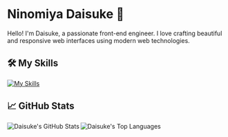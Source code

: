 # Ninomiya Daisuke 🚀

Hello! I'm Daisuke, a passionate front-end engineer. I love crafting beautiful and responsive web interfaces using modern web technologies.

## 🛠 My Skills
[![My Skills](https://skillicons.dev/icons?i=nextjs,react,astro,ts,js,tailwind,sass,html,css,prisma,firebase,supabase,gcp,github&perline=6)]()

## 📈 GitHub Stats

<a href="https://github.com/ninomiyadaisuke">
  <img align="left" src="https://github-readme-stats.vercel.app/api?username=ninomiyadaisuke&count_private=true&show_icons=true&theme=radical" alt="Daisuke's GitHub Stats" />
</a>
<a href="https://github.com/ninomiyadaisuke">
  <img align="left" src="https://github-readme-stats.vercel.app/api/top-langs/?username=ninomiyadaisuke&layout=compact&theme=radical" alt="Daisuke's Top Languages" />
</a>

<br clear="left"/>

<!--
## 📞 Connect with me:
- [LinkedIn](#) - Let's connect professionally!
- [Twitter](#) - I share my thoughts and updates here.
- [Portfolio](#) - Check out my latest projects!

## 🌱 Currently Learning:
- Advanced React Patterns
- Serverless Architectures
- GraphQL

## 💼 Open for Collaborations:
- Front-end Development Projects
- Open Source Contributions

## 📫 Reach out to me:
- Email: [your-email@example.com](mailto:your-email@example.com)

## ⚡ Fun Fact:
- I love photography and often go on nature hikes to capture the beauty of our world!
-->




